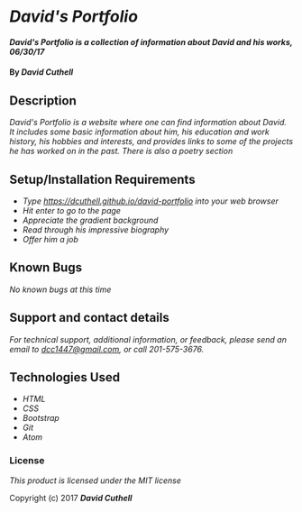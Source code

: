 # _David's Portfolio_

#### _David's Portfolio is a collection of information about David and his works, 06/30/17_

#### By _**David Cuthell**_

## Description

_David's Portfolio is a website where one can find information about David. It includes some basic information about him, his education and work history, his hobbies and interests, and provides links to some of the projects he has worked on in the past. There is also a poetry section_

## Setup/Installation Requirements

* _Type https://dcuthell.github.io/david-portfolio into your web browser_
* _Hit enter to go to the page_
* _Appreciate the gradient background_
* _Read through his impressive biography_
* _Offer him a job_

## Known Bugs

_No known bugs at this time_

## Support and contact details

_For technical support, additional information, or feedback, please send an email to dcc1447@gmail.com, or call 201-575-3676._

## Technologies Used

* _HTML_
* _CSS_
* _Bootstrap_
* _Git_
* _Atom_

### License

*This product is licensed under the MIT license*

Copyright (c) 2017 **_David Cuthell_**
